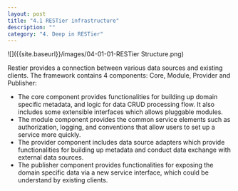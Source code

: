 ```yaml
---
layout: post
title: "4.1 RESTier infrastructure"
description: ""
category: "4. Deep in RESTier"
---
```


![]({{site.baseurl}}/images/04-01-01-RESTier Structure.png)

Restier provides a connection between various data sources and existing clients. The framework contains 4 components: Core, Module, Provider and Publisher:
* The core component provides functionalities for building up domain specific metadata, and logic for data CRUD processing flow. It also includes some extensible interfaces which allows pluggable modules.
* The module component provides the common service elements such as authorization, logging, and conventions that allow users to set up a service more quickly.
* The provider component includes data source adapters which provide functionalities for building up metadata and conduct data exchange with external data sources.
* The publisher component provides functionalities for exposing the domain specific data via a new service interface, which could be understand by existing clients.
